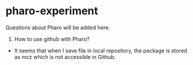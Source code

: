 # pharo-experiment
Questions about Pharo will be added here.

1. How to use github with Pharo?
- It seems that when I save file in local repository, the package is stored as mcz which is not accessible in Github.
